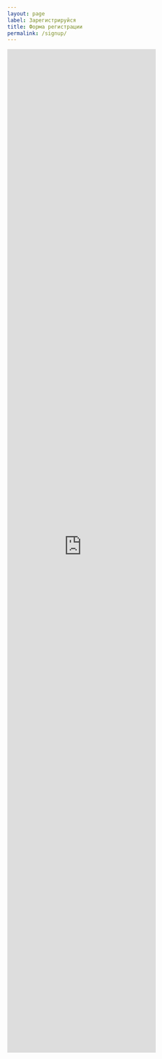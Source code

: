 ```yaml
---
layout: page
label: Зарегистрируйся
title: Форма регистрации
permalink: /signup/
---
```


<iframe src="https://docs.google.com/forms/d/e/1FAIpQLSd___JF4RxY0z8jGhYYm8YnZhbgGVjJktINGIGvwBHiubvJxQ/viewform?embedded=true" width="340" height="2300" frameborder="0" marginheight="0" marginwidth="0">Загружается...</iframe>

